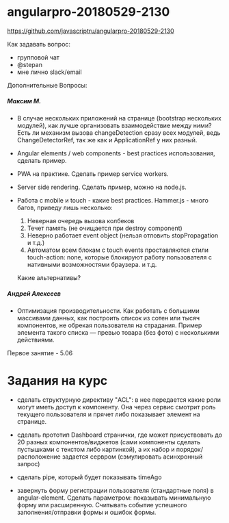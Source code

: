# angularpro-20180529-2130

https://github.com/javascriptru/angularpro-20180529-2130


Как задавать вопрос:
- групповой чат
- @stepan
- мне лично slack/email


Дополнительные Вопросы:

##### Максим М.

- В случае нескольких приложений на странице (bootstrap нескольких модулей), как лучше организовать взаимодействие между ними? Есть ли механизм вызова changeDetection сразу всех модулей, ведь ChangeDetectorRef, так же как и ApplicationRef у них разный.

- Angular elements / web components - best practices использования, сделать пример.

- PWA на практике. Сделать пример service workers.

- Server side rendering. Сделать пример, можно на node.js.

- Работа с mobile и touch - какие best practices. Hammer.js - много багов, приведу лишь несколько:

  1. Неверная очередь вызова колбеков
  2. Течет память (не очищается при destroy component)
  3. Неверно работает event object (нельзя отловить stopPropagation и т.д.)
  4. Автоматом всем блокам с touch events проставляются стили touch-action: none, которые блокируют работу пользователя с нативными возможностями браузера.
  и т.д.

  Какие альтернативы?

##### Андрей Алексеев

- Оптимизация производительности. Как работать с большими массивами данных, как построить список из сотен или тысяч компонентов, не обрекая пользователя на страдания. Пример элемента такого списка — превью товара (без фото) с несколькими действиями.

Первое занятие - 5.06


# Задания на курс
- сделать структурную директиву "ACL": в нее передается какие роли могут иметь доступ к компоненту. Она через сервис смотрит роль текущего пользователя и прячет либо показывает элемент на странице.

- сделать прототип Dashboard странички, где может присуствовать до 20 разных компонентов/виджетов (сами компоненты сделать пустышками с текстом либо картинкой), а их набор и порядок/расположение задается сервром (сэмулировать асинхронный запрос)

- сделать pipe, который будет показывать timeAgo

- завернуть форму регистрации пользователя (стандартные поля) в angular-element. Сделать параметром: показывать минимальную форму или расширенную. Считывать событие успешного заполнения/отправки формы и ошибок формы.
